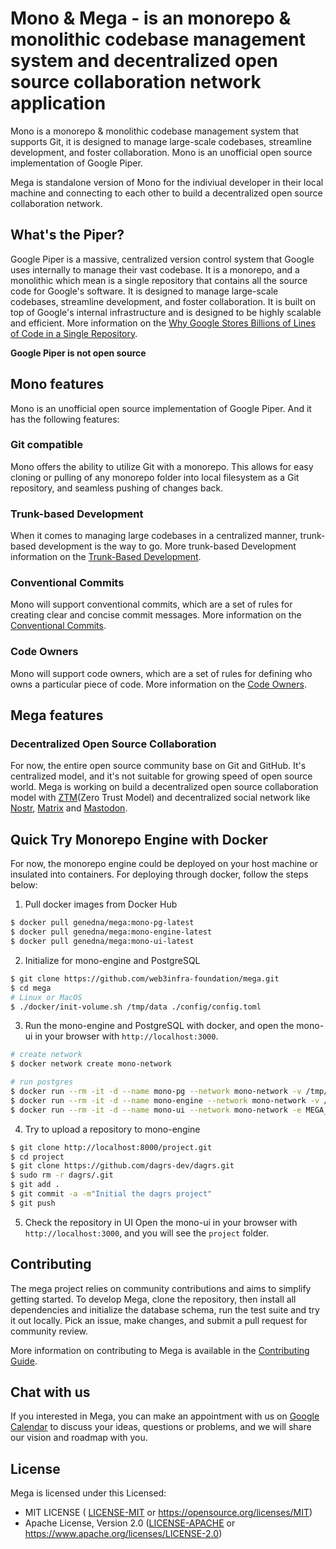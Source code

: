 # Mono & Mega - is an monorepo & monolithic codebase management system and decentralized open source collaboration network application

Mono is a monorepo & monolithic codebase management system that supports Git, it is designed to manage large-scale codebases, streamline development, and foster collaboration. Mono is an unofficial open source implementation of Google Piper. 

Mega is standalone version of Mono for the indiviual developer in their local machine and connecting to each other to build a decentralized open source collaboration network. 

## What's the Piper?

Google Piper is a massive, centralized version control system that Google uses internally to manage their vast codebase. It is a monorepo, and a monolithic which mean is a single repository that contains all the source code for Google's software. It is designed to manage large-scale codebases, streamline development, and foster collaboration. It is built on top of Google's internal infrastructure and is designed to be highly scalable and efficient. More information on the [Why Google Stores Billions of Lines of Code in a Single Repository](https://cacm.acm.org/magazines/2016/7/204032-why-google-stores-billions-of-lines-of-code-in-a-single-repository/fulltext).

**Google Piper is not open source**

## Mono features

Mono is an unofficial open source implementation of Google Piper. And it has the following features:

### Git compatible

Mono offers the ability to utilize Git with a monorepo. This allows for easy cloning or pulling of any monorepo folder into local filesystem as a Git repository, and seamless pushing of changes back.

### Trunk-based Development

When it comes to managing large codebases in a centralized manner, trunk-based development is the way to go. More trunk-based Development information on the [Trunk-Based Development](https://trunkbaseddevelopment.com/).

### Conventional Commits

Mono will support conventional commits, which are a set of rules for creating clear and concise commit messages.  More information on the [Conventional Commits](https://www.conventionalcommits.org/).

### Code Owners

Mono will support code owners, which are a set of rules for defining who owns a particular piece of code. More information on the [Code Owners](https://help.github.com/en/github/creating-cloning-and-archiving-repositories/about-code-owners).

## Mega features

### Decentralized Open Source Collaboration

For now, the entire open source community base on Git and GitHub. It's centralized model, and it's not suitable for growing speed of open source world. Mega is working on build a decentralized open source collaboration model with [ZTM](https://github.com/flomesh-io/ztm)(Zero Trust Model) and decentralized social network like [Nostr](https://nostr.com), [Matrix](https://matrix.org) and [Mastodon](https://joinmastodon.org).

## Quick Try Monorepo Engine with Docker

For now, the monorepo engine could be deployed on your host machine or insulated into containers. For deploying through docker, follow the steps below:

1. Pull docker images from Docker Hub

```bash
$ docker pull genedna/mega:mono-pg-latest
$ docker pull genedna/mega:mono-engine-latest
$ docker pull genedna/mega:mono-ui-latest
```

2. Initialize for mono-engine and PostgreSQL

```bash
$ git clone https://github.com/web3infra-foundation/mega.git
$ cd mega
# Linux or MacOS
$ ./docker/init-volume.sh /tmp/data ./config/config.toml
```

3. Run the mono-engine and PostgreSQL with docker, and open the mono-ui in your browser with `http://localhost:3000`.

```bash
# create network
$ docker network create mono-network

# run postgres
$ docker run --rm -it -d --name mono-pg --network mono-network -v /tmp/data/mono/pg-data:/var/lib/postgresql/data -p 5432:5432 genedna/mega:mono-pg-latest
$ docker run --rm -it -d --name mono-engine --network mono-network -v /tmp/data/mono/mono-data:/opt/mega -p 8000:8000 genedna/mega:mono-engine-latest
$ docker run --rm -it -d --name mono-ui --network mono-network -e MEGA_INTERNAL_HOST=http://mono-engine:8000 -e MEGA_HOST=http://localhost:8000 -p 3000:3000 genedna/mega:mono-ui-latest
```

4. Try to upload a repository to mono-engine

```bash
$ git clone http://localhost:8000/project.git
$ cd project
$ git clone https://github.com/dagrs-dev/dagrs.git
$ sudo rm -r dagrs/.git
$ git add .
$ git commit -a -m"Initial the dagrs project"
$ git push
```

5. Check the repository in UI
Open the mono-ui in your browser with `http://localhost:3000`, and you will see the `project` folder.

## Contributing

The mega project relies on community contributions and aims to simplify getting started. To develop Mega, clone the repository, then install all dependencies and initialize the database schema, run the test suite and try it out locally. Pick an issue, make changes, and submit a pull request for community review.

More information on contributing to Mega is available in the [Contributing Guide](docs/contributing.md).

## Chat with us

If you interested in Mega, you can make an appointment with us on [Google Calendar](https://calendar.app.google/QuBf2sdmf68wVYWL7) to discuss your ideas, questions or problems, and we will share our vision and roadmap with you.

## License

Mega is licensed under this Licensed:

- MIT LICENSE ( [LICENSE-MIT](LICENSE-MIT) or https://opensource.org/licenses/MIT)
- Apache License, Version 2.0 ([LICENSE-APACHE](LICENSE-APACHE) or https://www.apache.org/licenses/LICENSE-2.0)
